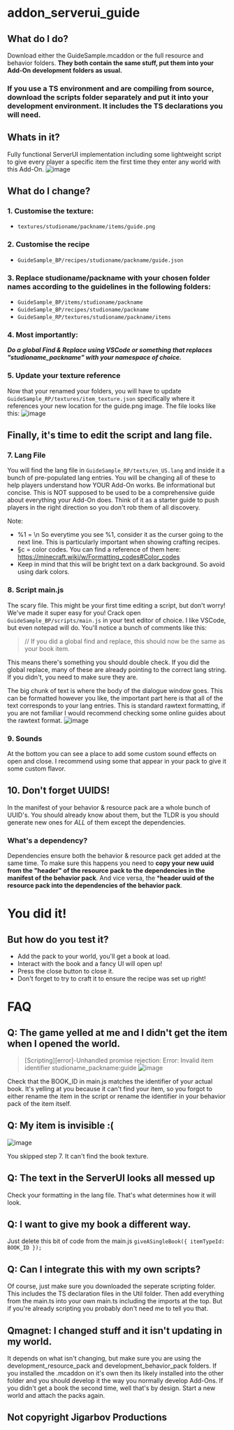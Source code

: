 # addon_serverui_guide
## What do I do?
Download either the GuideSample.mcaddon or the full resource and behavior folders. **They both contain the same stuff, put them into your Add-On development folders as usual.**

### If you use a TS environment and are compiling from source, download the scripts folder separately and put it into your development environment. It includes the TS declarations you will need.

## Whats in it?
Fully functional ServerUI implementation including some lightweight script to give every player a specific item the first time they enter any world with this Add-On.
![image](https://github.com/jigarbov/addon_serverui_guide/assets/30274167/90486c17-be6d-41ca-82da-bca821668a99)

## What do I change?
### 1. Customise the texture:
- `textures/studioname/packname/items/guide.png`
### 2. Customise the recipe
- `GuideSample_BP/recipes/studioname/packname/guide.json`
### 3. Replace studioname/packname with your chosen folder names according to the guidelines in the following folders:
- `GuideSample_BP/items/studioname/packname`
- `GuideSample_BP/recipes/studioname/packname`
- `GuideSample_RP/textures/studioname/packname/items`
  
### 4. Most importantly: 
***Do a global Find & Replace using VSCode or something that replaces "studioname_packname" with your namespace of choice.***

### 5. Update your texture reference
Now that your renamed your folders, you will have to update `GuideSample_RP/textures/item_texture.json` specifically where it references your new location for the guide.png image. The file looks like this: ![image](https://github.com/jigarbov/addon_serverui_guide/assets/30274167/3c3d6139-09a6-457e-b36e-969f4d1a8731)

## Finally, it's time to edit the script and lang file.
### 7. Lang File
You will find the lang file in `GuideSample_RP/texts/en_US.lang` and inside it a bunch of pre-populated lang entries. You will be changing all of these to help players understand how YOUR Add-On works. Be informational but concise. This is NOT supposed to be used to be a comprehensive guide about everything your Add-On does. Think of it as a starter guide to push players in the right direction so you don't rob them of all discovery.

Note:
- %1 = \n So everytime you see %1, consider it as the curser going to the next line. This is particularly important when showing crafting recipes.
- §c = color codes. You can find a reference of them here: https://minecraft.wiki/w/Formatting_codes#Color_codes
- Keep in mind that this will be bright text on a dark background. So avoid using dark colors.

### 8. Script main.js
The scary file. This might be your first time editing a script, but don't worry! We've made it super easy for you!
Crack open `GuideSample_BP/scripts/main.js` in your text editor of choice. I like VSCode, but even notepad will do. You'll notice a bunch of comments like this:
> // If you did a global find and replace, this should now be the same as your book item.

This means there's something you should double check. If you did the global replace, many of these are already pointing to the correct lang string. If you didn't, you need to make sure they are.

The big chunk of text is where the body of the dialogue window goes. This can be formatted however you like, the important part here is that all of the text corresponds to your lang entries. This is standard rawtext formatting, if you are not familiar I would recommend checking some online guides about the rawtext format.
![image](https://github.com/jigarbov/addon_serverui_guide/assets/30274167/ee4370a1-4bf5-404a-beee-c984efacf035)

### 9. Sounds
At the bottom you can see a place to add some custom sound effects on open and close. I recommend using some that appear in your pack to give it some custom flavor.

## 10. Don't forget UUIDS!
In the manifest of your behavior & resource pack are a whole bunch of UUID's. You should already know about them, but the TLDR is you should generate new ones for _ALL_ of them except the dependencies.
### What's a dependency?
Dependencies ensure both the behavior & resource pack get added at the same time. To make sure this happens you need to **copy your new uuid from the "header" of the resource pack to the dependencies in the manifest of the behavior pack**. And vice versa, the ***header uuid of the resource pack into the dependencies of the behavior pack**.

# You did it!
## But how do you test it?
- Add the pack to your world, you'll get a book at load.
- Interact with the book and a fancy UI will open up!
- Press the close button to close it.
- Don't forget to try to craft it to ensure the recipe was set up right!

# FAQ
## Q: The game yelled at me and I didn't get the item when I opened the world.

> [Scripting][error]-Unhandled promise rejection: Error: Invalid item identifier studioname_packname:guide
> ![image](https://github.com/jigarbov/addon_serverui_guide/assets/30274167/48fa4887-f721-4c63-8672-59c250b0f498)

Check that the BOOK_ID in main.js matches the identifier of your actual book. It's yelling at you because it can't find your item, so you forgot to either rename the item in the script or rename the identifier in your behavior pack of the item itself.

## Q: My item is invisible :(
![image](https://github.com/jigarbov/addon_serverui_guide/assets/30274167/eabed751-7c4b-43e5-a133-6b88b29d0fb9)

You skipped step 7. It can't find the book texture.

## Q: The text in the ServerUI looks all messed up
Check your formatting in the lang file. That's what determines how it will look.

## Q: I want to give my book a different way.
Just delete this bit of code from the main.js
`giveASingleBook({
	itemTypeId: BOOK_ID
});`

## Q: Can I integrate this with my own scripts?
Of course, just make sure you downloaded the seperate scripting folder. This includes the TS declaration files in the Util folder. Then add everything from the main.ts into your own main.ts including the imports at the top. But if you're already scripting you probably don't need me to tell you that.

## Qmagnet: I changed stuff and it isn't updating in my world.
It depends on what isn't changing, but make sure you are using the development_resource_pack and development_behavior_pack folders. If you installed the .mcaddon on it's own then its likely installed into the other folder and you should develop it the way you normally develop Add-Ons. If you didn't get a book the second time, well that's by design. Start a new world and attach the packs again.

## Not copyright Jigarbov Productions
